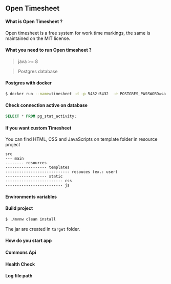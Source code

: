## Open Timesheet

#### What is Open Timesheet ? 

Open timesheet is a free system for work time markings,
the same is maintained on the MIT license.

#### What you need to run Open timesheet ?

> java >= 8

> Postgres database

#### Postgres with docker

```bash
$ docker run --name=timesheet -d -p 5432:5432  -e POSTGRES_PASSWORD=sa -e POSTGRES_USER=sa -e POSTGRES_DB=timesheet postgres
```

#### Check connection active on database

```sql
SELECT * FROM pg_stat_activity;
```

#### If you want custom Timesheet

You can find HTML, CSS and JavaScripts on template folder in resource project

```text
src
--- main
-------- resources
------------------ templates
---------------------------- resouces (ex.: user)
------------------ static
------------------------- css
------------------------- js
```

#### Environments variables

#### Build project

```bash
$ ./mvnw clean install
```

The jar are created in `target` folder.

#### How do you start app

#### Commons Api

#### Health Check 

#### Log file path